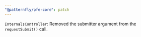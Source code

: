 ```yaml
---
"@patternfly/pfe-core": patch
---
```


`InternalsController`: Removed the submitter argument from the `requestSubmit()`
call.
